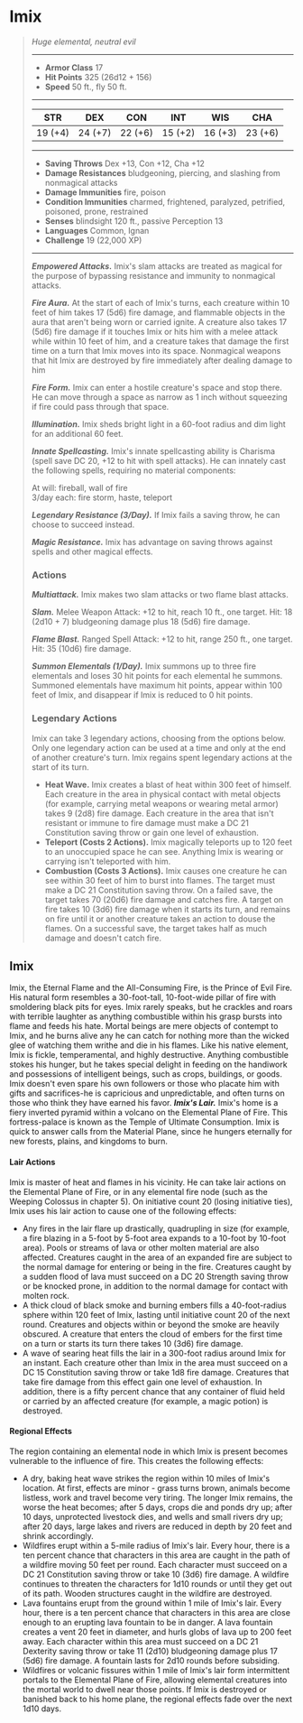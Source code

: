 # Imix
>*Huge elemental, neutral evil*
>___
>- **Armor Class** 17
>- **Hit Points** 325 (26d12 + 156)
>- **Speed** 50 ft., fly 50 ft.
>___
>|STR|DEX|CON|INT|WIS|CHA|
>|:---:|:---:|:---:|:---:|:---:|:---:|
>|19 (+4)|24 (+7)|22 (+6)|15 (+2)|16 (+3)|23 (+6)|
>___
>- **Saving Throws** Dex +13, Con +12, Cha +12
>- **Damage Resistances** bludgeoning, piercing, and slashing from nonmagical attacks
>- **Damage Immunities** fire, poison
>- **Condition Immunities** charmed, frightened, paralyzed, petrified, poisoned, prone, restrained
>- **Senses** blindsight 120 ft., passive Perception 13
>- **Languages** Common, Ignan
>- **Challenge** 19 (22,000 XP)
>___
>***Empowered Attacks.*** Imix's slam attacks are treated as magical for the purpose of bypassing resistance and immunity to nonmagical attacks.  
>
>***Fire Aura.*** At the start of each of Imix's turns, each creature within 10 feet of him takes 17 (5d6) fire damage, and flammable objects in the aura that aren't being worn or carried ignite. A creature also takes 17 (5d6) fire damage if it touches Imix or hits him with a melee attack while within 10 feet of him, and a creature takes that damage the first time on a turn that Imix moves into its space. Nonmagical weapons that hit Imix are destroyed by fire immediately after dealing damage to him  
>
>***Fire Form.*** Imix can enter a hostile creature's space and stop there. He can move through a space as narrow as 1 inch without squeezing if fire could pass through that space.  
>
>***Illumination.*** Imix sheds bright light in a 60-foot radius and dim light for an additional 60 feet.  
>
>***Innate Spellcasting.*** Imix's innate spellcasting ability is Charisma (spell save DC 20, +12 to hit with spell attacks). He can innately cast the following spells, requiring no material components:  
>
>At will: fireball, wall of fire  
>3/day each: fire storm, haste, teleport  
>
>
>***Legendary Resistance (3/Day).*** If Imix fails a saving throw, he can choose to succeed instead.  
>
>***Magic Resistance.*** Imix has advantage on saving throws against spells and other magical effects.  
>
>### Actions
>***Multiattack.*** Imix makes two slam attacks or two flame blast attacks.  
>
>***Slam.*** Melee Weapon Attack: +12 to hit, reach 10 ft., one target. Hit: 18 (2d10 + 7) bludgeoning damage plus 18 (5d6) fire damage.  
>
>***Flame Blast.*** Ranged Spell Attack: +12 to hit, range 250 ft., one target. Hit: 35 (10d6) fire damage.  
>
>***Summon Elementals (1/Day).*** Imix summons up to three fire elementals and loses 30 hit points for each elemental he summons. Summoned elementals have maximum hit points, appear within 100 feet of Imix, and disappear if Imix is reduced to 0 hit points.  
>
>### Legendary Actions
>Imix can take 3 legendary actions, choosing from the options below. Only one legendary action can be used at a time and only at the end of another creature's turn. Imix regains spent legendary actions at the start of its turn.
>
>- **Heat Wave.** Imix creates a blast of heat within 300 feet of himself. Each creature in the area in physical contact with metal objects (for example, carrying metal weapons or wearing metal armor) takes 9 (2d8) fire damage. Each creature in the area that isn't resistant or immune to fire damage must make a DC 21 Constitution saving throw or gain one level of exhaustion.
>- **Teleport (Costs 2 Actions).** Imix magically teleports up to 120 feet to an unoccupied space he can see. Anything Imix is wearing or carrying isn't teleported with him.
>- **Combustion (Costs 3 Actions).** Imix causes one creature he can see within 30 feet of him to burst into flames. The target must make a DC 21 Constitution saving throw. On a failed save, the target takes 70 (20d6) fire damage and catches fire. A target on fire takes 10 (3d6) fire damage when it starts its turn, and remains on fire until it or another creature takes an action to douse the flames. On a successful save, the target takes half as much damage and doesn't catch fire.
## Imix
Imix, the Eternal Flame and the All-Consuming Fire, is the Prince of Evil Fire. His natural form resembles a 30-foot-tall, 10-foot-wide pillar of fire with smoldering black pits for eyes. Imix rarely speaks, but he crackles and roars with terrible laughter as anything combustible within his grasp bursts into flame and feeds his hate. Mortal beings are mere objects of contempt to Imix, and he burns alive any he can catch for nothing more than the wicked glee of watching them writhe and die in his flames.
Like his native element, Imix is fickle, temperamental, and highly destructive. Anything combustible stokes his hunger, but he takes special delight in feeding on the handiwork and possessions of intelligent beings, such as crops, buildings, or goods. Imix doesn't even spare his own followers or those who placate him with gifts and sacrifices-he is capricious and unpredictable, and often turns on those who think they have earned his favor.
***Imix's Lair.*** Imix's home is a fiery inverted pyramid within a volcano on the Elemental Plane of Fire. This fortress-palace is known as the Temple of Ultimate Consumption. Imix is quick to answer calls from the Material Plane, since he hungers eternally for new forests, plains, and kingdoms to burn.
#### Lair Actions
Imix is master of heat and flames in his vicinity. He can take lair actions on the Elemental Plane of Fire, or in any elemental fire node (such as the Weeping Colossus in chapter 5). On initiative count 20 (losing initiative ties), Imix uses his lair action to cause one of the following effects:
- Any fires in the lair flare up drastically, quadrupling in size (for example, a fire blazing in a 5-foot by 5-foot area expands to a 10-foot by 10-foot area). Pools or streams of lava or other molten material are also affected. Creatures caught in the area of an expanded fire are subject to the normal damage for entering or being in the fire. Creatures caught by a sudden flood of lava must succeed on a DC 20 Strength saving throw or be knocked prone, in addition to the normal damage for contact with molten rock.
- A thick cloud of black smoke and burning embers fills a 40-foot-radius sphere within 120 feet of Imix, lasting until initiative count 20 of the next round. Creatures and objects within or beyond the smoke are heavily obscured. A creature that enters the cloud of embers for the first time on a turn or starts its turn there takes 10 (3d6) fire damage.
- A wave of searing heat fills the lair in a 300-foot radius around Imix for an instant. Each creature other than Imix in the area must succeed on a DC 15 Constitution saving throw or take 1d8 fire damage. Creatures that take fire damage from this effect gain one level of exhaustion. In addition, there is a fifty percent chance that any container of fluid held or carried by an affected creature (for example, a magic potion) is destroyed.
#### Regional Effects
The region containing an elemental node in which Imix is present becomes vulnerable to the influence of fire. This creates the following effects:
- A dry, baking heat wave strikes the region within 10 miles of Imix's location. At first, effects are minor - grass turns brown, animals become listless, work and travel become very tiring. The longer Imix remains, the worse the heat becomes; after 5 days, crops die and ponds dry up; after 10 days, unprotected livestock dies, and wells and small rivers dry up; after 20 days, large lakes and rivers are reduced in depth by 20 feet and shrink accordingly.
- Wildfires erupt within a 5-mile radius of Imix's lair. Every hour, there is a ten percent chance that characters in this area are caught in the path of a wildfire moving 50 feet per round. Each character must succeed on a DC 21 Constitution saving throw or take 10 (3d6) fire damage. A wildfire continues to threaten the characters for 1d10 rounds or until they get out of its path. Wooden structures caught in the wildfire are destroyed.
- Lava fountains erupt from the ground within 1 mile of Imix's lair. Every hour, there is a ten percent chance that characters in this area are close enough to an erupting lava fountain to be in danger. A lava fountain creates a vent 20 feet in diameter, and hurls globs of lava up to 200 feet away. Each character within this area must succeed on a DC 21 Dexterity saving throw or take 11 (2d10) bludgeoning damage plus 17 (5d6) fire damage. A fountain lasts for 2d10 rounds before subsiding.
- Wildfires or volcanic fissures within 1 mile of Imix's lair form intermittent portals to the Elemental Plane of Fire, allowing elemental creatures into the mortal world to dwell near those points.
If Imix is destroyed or banished back to his home plane, the regional effects fade over the next 1d10 days.